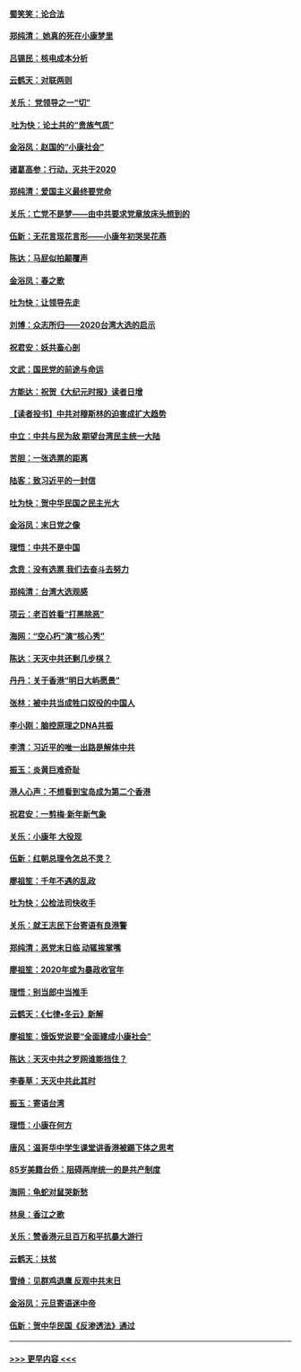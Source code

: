 #### [蜀笑笑：论合法](../pages/nsc993/n11808064.md?t=01210801) 
#### [郑纯清： 她真的死在小康梦里](../pages/nsc993/n11806623.md?t=01210801) 
#### [吕锡民：核电成本分析](../pages/nsc993/n11806284.md?t=01210801) 
#### [云鹤天：对联两则](../pages/nsc993/n11805957.md?t=01210801) 
#### [关乐： 党领导之一“切”](../pages/nsc993/n11804505.md?t=01210801) 
#### [ 吐为快：论土共的“贵族气质”](../pages/nsc993/n11804490.md?t=01210801) 
#### [金浴凤：赵国的“小康社会”](../pages/nsc993/n11804452.md?t=01210801) 
#### [诸葛高参：行动，灭共于2020](../pages/nsc993/n11804120.md?t=01210801) 
#### [郑纯清：爱国主义最终要党命](../pages/nsc993/n11802197.md?t=01210801) 
#### [关乐：亡党不是梦——由中共要求党章放床头想到的](../pages/nsc993/n11802156.md?t=01210801) 
#### [伍新：无花言现花言形——小康年初哭吴花燕](../pages/nsc993/n11800044.md?t=01210801) 
#### [陈达：马屁似拍颠覆声](../pages/nsc993/n11800010.md?t=01210801) 
#### [金浴凤：春之歌](../pages/nsc993/n11797687.md?t=01210801) 
#### [吐为快：让领导先走](../pages/nsc993/n11797512.md?t=01210801) 
#### [刘博：众志所归——2020台湾大选的启示](../pages/nsc993/n11796878.md?t=01210801) 
#### [祝君安：妖共畜心剖](../pages/nsc993/n11794273.md?t=01210801) 
#### [文武：国民党的前途与命运](../pages/nsc993/n11794198.md?t=01210801) 
#### [方能达：祝贺《大纪元时报》读者日增](../pages/nsc993/n11793807.md?t=01210801) 
#### [【读者投书】中共对穆斯林的迫害成扩大趋势](../pages/nsc993/n11791371.md?t=01210801) 
#### [中立：中共与民为敌 期望台湾民主统一大陆](../pages/nsc993/n11790392.md?t=01210801) 
#### [苦胆：一张选票的距离](../pages/nsc993/n11788914.md?t=01210801) 
#### [陆客：致习近平的一封信](../pages/nsc993/n11788867.md?t=01210801) 
#### [吐为快：贺中华民国之民主光大](../pages/nsc993/n11788618.md?t=01210801) 
#### [金浴凤：末日党之像](../pages/nsc993/n11787475.md?t=01210801) 
#### [理悟：中共不是中国](../pages/nsc993/n11787463.md?t=01210801) 
#### [念贲：没有选票  我们去奋斗去努力](../pages/nsc993/n11787398.md?t=01210801) 
#### [郑纯清：台湾大选观感](../pages/nsc993/n11786210.md?t=01210801) 
#### [项云：老百姓看“打黑除恶”](../pages/nsc993/n11785398.md?t=01210801) 
#### [海网：“空心朽”演“核心秀”](../pages/nsc993/n11783874.md?t=01210801) 
#### [陈达：天灭中共还剩几步棋？](../pages/nsc993/n11783719.md?t=01210801) 
#### [丹丹：关于香港“明日大屿愿景”](../pages/nsc993/n11783273.md?t=01210801) 
#### [张林：被中共当成牲口奴役的中国人](../pages/nsc993/n11782397.md?t=01210801) 
#### [李小刚：脑控原理之DNA共振](../pages/nsc993/n11780962.md?t=01210801) 
#### [李清：习近平的唯一出路是解体中共](../pages/nsc993/n11780866.md?t=01210801) 
#### [振玉：炎黄巨难奇耻](../pages/nsc993/n11779632.md?t=01210801) 
#### [港人心声：不想看到宝岛成为第二个香港](../pages/nsc993/n11778817.md?t=01210801) 
#### [祝君安：一剪梅‧新年新气象](../pages/nsc993/n11776340.md?t=01210801) 
#### [关乐：小康年 大役现](../pages/nsc993/n11774213.md?t=01210801) 
#### [伍新：红朝总理令怎总不灵？](../pages/nsc993/n11770813.md?t=01210801) 
#### [廖祖笙：千年不遇的乱政](../pages/nsc993/n11770373.md?t=01210801) 
#### [吐为快：公检法司快收手](../pages/nsc993/n11770359.md?t=01210801) 
#### [关乐：就王志民下台寄语有良港警](../pages/nsc993/n11769903.md?t=01210801) 
#### [郑纯清：恶党末日临 动辄挨掌嘴](../pages/nsc993/n11769356.md?t=01210801) 
#### [廖祖笙：2020年或为暴政收官年](../pages/nsc993/n11768216.md?t=01210801) 
#### [理悟：别当郎中当推手](../pages/nsc993/n11768243.md?t=01210801) 
#### [云鹤天：《七律▪冬云》新解](../pages/nsc993/n11768204.md?t=01210801) 
#### [廖祖笙：饿饭党说要“全面建成小康社会”](../pages/nsc993/n11767482.md?t=01210801) 
#### [陈达：天灭中共之罗网谁能挡住？](../pages/nsc993/n11767465.md?t=01210801) 
#### [李春草：天灭中共此其时](../pages/nsc993/n11767452.md?t=01210801) 
#### [振玉：寄语台湾](../pages/nsc993/n11767432.md?t=01210801) 
#### [理悟：小康在何方](../pages/nsc993/n11767394.md?t=01210801) 
#### [唐风：温哥华中学生课堂讲香港被踢下体之思考](../pages/nsc993/n11766848.md?t=01210801) 
#### [85岁美籍台侨：阻碍两岸统一的是共产制度](../pages/nsc993/n11765043.md?t=01210801) 
#### [海网：龟蛇对鼠哭新愁](../pages/nsc993/n11764895.md?t=01210801) 
#### [林泉：香江之歌](../pages/nsc993/n11764415.md?t=01210801) 
#### [关乐：赞香港元旦百万和平抗暴大游行](../pages/nsc993/n11764382.md?t=01210801) 
#### [云鹤天：扶贫](../pages/nsc993/n11764245.md?t=01210801) 
#### [雪绮：见群鸡退鹰  反观中共末日](../pages/nsc993/n11762112.md?t=01210801) 
#### [金浴凤：元旦寄语迷中帝](../pages/nsc993/n11761788.md?t=01210801) 
#### [伍新：贺中华民国《反渗透法》通过](../pages/nsc993/n11761994.md?t=01210801) 

----
#### [ >>> 更早内容 <<< ](../indexes/nsc993-earlier.md)
